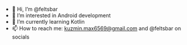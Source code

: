 - 👋 Hi, I’m @feltsbar
- 👀 I’m interested in Android development
- 🌱 I’m currently learning Kotlin
- 📫 How to reach me: kuzmin.max6569@gmail.com and @feltsbar on socials

<!---
feltsbar/feltsbar is a ✨ special ✨ repository because its `README.md` (this file) appears on your GitHub profile.
You can click the Preview link to take a look at your changes.
--->
